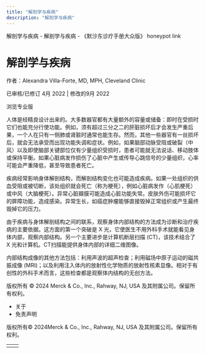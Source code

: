 ```yaml
---
title: "解剖学与疾病"
description: "解剖学与疾病"
---
```


﻿解剖学与疾病 \- 解剖学与疾病 \- 《默沙东诊疗手册大众版》 honeypot link

# 解剖学与疾病

作者：Alexandra Villa-Forte, MD, MPH, Cleveland Clinic

已审核/已修订 4月 2022 \| 修改的9月 2022

浏览专业版

人体是经精良设计出来的。大多数器官都有大量额外的容量或储备：即时在受损时它们也能充分行使功能。例如，须有超过三分之二的肝脏损坏后才会发生严重后果，一个人在只有一侧肺或肾脏时通常也能生存。然而，其他一些器官有一丝损坏后，就会无法承受而出现功能失调和症状。例如，如果脑部动脉受阻或破裂（中风）以及即使脑部关键部位仅有少量组织受损时，患者可能就无法说话、移动肢体或保持平衡。如果心脏病发作损伤了心脏中产生或传导心跳信号的少量组织，心率可能会严重降低，甚至导致患者死亡。

疾病经常影响身体解剖结构，而解剖结构变化也可能造成疾病。如果一处组织的供血受阻或被切断，该处组织就会死亡（称为梗死），例如心脏病发作（心肌梗死）或中风（大脑梗死）。异常心脏瓣膜可能造成心脏功能失常。皮肤外伤可能损坏它的屏障功能，造成感染。异常生长，如癌症肿瘤能够直接毁掉正常组织或产生最终毁掉它的压力。

由于疾病与身体解剖结构之间的联系，观察身体内部结构的方法成为诊断和治疗疾病的主要依据。这方面的第一个突破是 X 光，它使医生不用外科手术就能看见身体内部，观察内部结构。另一个主要进步是计算机断层扫描 (CT)，该技术结合了 X 光和计算机。CT扫描能提供身体内部的详细二维图像。

内部结构成像的其他方法包括：利用声波的超声检查；利用磁场中原子运动的磁共振成像 (MRI)；以及利用注入体内的放射性化学物质的放射性核素显像。相对于有创性的外科手术而言，这些检查都是观察体内结构的无创方法。



版权所有 © 2024
Merck & Co., Inc., Rahway, NJ, USA 及其附属公司。保留所有权利。

- 关于
- 免责声明

版权所有© 2024Merck & Co., Inc., Rahway, NJ, USA 及其附属公司。保留所有权利。

|     |     |
| --- | --- |
|  |  |